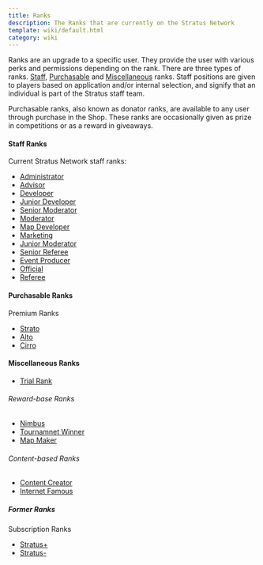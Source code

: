 ```yaml
---
title: Ranks
description: The Ranks that are currently on the Stratus Network
template: wiki/default.html
category: wiki
---
```


Ranks are an upgrade to a specific user. They provide the user with various perks and permissions depending on the rank. There are three types of ranks. [Staff](http://stratus.network/staff), [Purchasable](https://stratusnetwork.buycraft.net/) and [Miscellaneous](https://stratus.network/forums/topics/59b70721a2e3a90001000130) ranks. Staff positions are given to players based on application and/or internal selection, and signify that an individual is part of the Stratus staff team.

Purchasable ranks, also known as donator ranks, are available to any user through purchase in the Shop. These ranks are occasionally given as prize in competitions or as a reward in giveaways.

#### Staff Ranks

Current Stratus Network staff ranks:
- [Administrator](administrator)
- [Advisor](advisor)
- [Developer](developer)
- [Junior Developer](junior_developer)
- [Senior Moderator](senior_moderator)
- [Moderator](moderator)
- [Map Developer](map_developer)
- [Marketing](marketing)
- [Junior Moderator](junior_moderator)
- [Senior Referee](senior_referee)
- [Event Producer](event_producer)
- [Official](official)
- [Referee](referee)

#### Purchasable Ranks

Premium Ranks
- [Strato](strato)
- [Alto](alto)
- [Cirro](cirro)

#### Miscellaneous Ranks

- [Trial Rank](trial_rank)

###### Reward-base Ranks

- [Nimbus](nimbus)
- [Tournamnet Winner](tournament_winner)
- [Map Maker](map_maker)

###### Content-based Ranks

- [Content Creator](content_creator)
- [Internet Famous](internet_famous)

##### Former Ranks

Subscription Ranks
- [Stratus+](stratus_plus)
- [Stratus-](stratus_minus)
